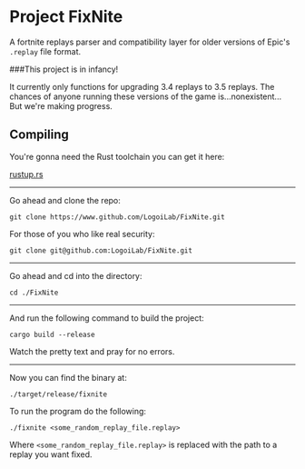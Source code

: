Project FixNite
===

A fortnite replays parser and compatibility layer for older versions of Epic's `.replay` file format.

###This project is in infancy!

It currently only functions for upgrading 3.4 replays to 3.5 replays. The chances of anyone running these versions of the game is...nonexistent... But we're making progress.

Compiling
---

You're gonna need the Rust toolchain you can get it here:

[rustup.rs](rustup.rs)
<hr>
Go ahead and clone the repo:

`git clone https://www.github.com/LogoiLab/FixNite.git`

For those of you who like real security:

`git clone git@github.com:LogoiLab/FixNite.git`
<hr>
Go ahead and cd into the directory:

`cd ./FixNite`
<hr>
And run the following command to build the project:

`cargo build --release`

Watch the pretty text and pray for no errors.
<hr>
Now you can find the binary at:

`./target/release/fixnite`

To run the program do the following:

`./fixnite <some_random_replay_file.replay>`

Where `<some_random_replay_file.replay>` is replaced with the path to a replay you want fixed.
